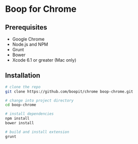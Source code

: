 # Boop for Chrome

## Prerequisites

* Google Chrome
* Node.js and NPM
* Grunt
* Bower
* Xcode 6.1 or greater (Mac only)

## Installation

```sh
# clone the repo
git clone https://github.com/boopit/chrome boop-chrome.git

# change into project directory
cd boop-chrome

# install dependencies
npm install
bower install

# build and install extension
grunt
```
